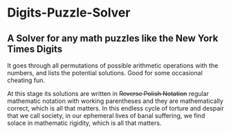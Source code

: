 # Digits-Puzzle-Solver
## A Solver for any math puzzles like the New York Times Digits

It goes through all permutations of possible arithmetic operations with the numbers, and lists the potential solutions. Good for some occasional cheating fun.

At this stage its solutions are written in ~~Reverse Polish Notation~~ regular mathematic notation with working parentheses and they are mathematically correct, which is all that matters. In this endless cycle of torture and despair that we call society, in our ephemeral lives of banal suffering, we find solace in mathematic rigidity, which is all that matters.